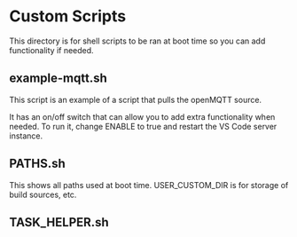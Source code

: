 
# Custom Scripts

This directory is for shell scripts to be ran at boot time so you can add functionality if needed.

## example-mqtt.sh

This script is an example of a script that pulls the openMQTT source.

It has an on/off switch that can allow you to add extra functionality when needed. To run it,
change ENABLE to true and restart the VS Code server instance.

## PATHS.sh

This shows all paths used at boot time. USER_CUSTOM_DIR is for storage of build sources, etc.

## TASK_HELPER.sh

